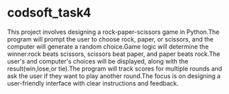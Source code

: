 # codsoft_task4
This project involves designing a rock-paper-scissors game in Python.The program will prompt the user to choose rock, paper, or scissors, and the computer will generate a random choice.Game logic will determine the winner:rock beats scissors, scissors beat paper, and paper beats rock.The user's and computer's choices will be displayed, along with the result(win,lose,or tie).The program will track scores for multiple rounds and ask the user if they want to play another round.The focus is on designing a user-friendly interface with clear instructions and feedback.





